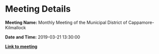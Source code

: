 # Meeting Details

**Meeting Name:** Monthly Meeting of the Municipal District of Cappamore-Kilmallock

**Date and Time:** 2019-03-21 13:30:00

**<a href="https://www.limerick.ie/council/whats-on/monthly-meeting-municipal-district-cappamore-kilmallock-48" target="_blank">Link to meeting</a>**
